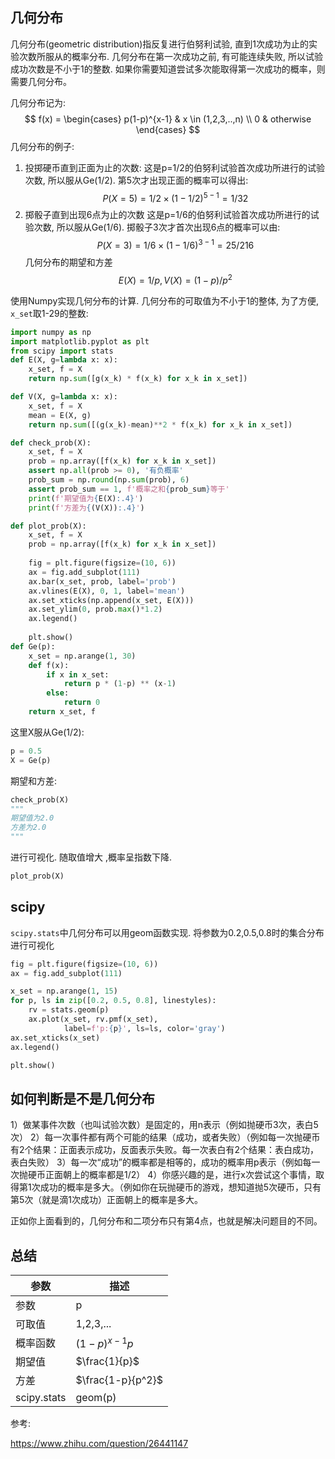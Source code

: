 ## 几何分布
几何分布(geometric distribution)指反复进行伯努利试验, 直到1次成功为止的实验次数所服从的概率分布. 几何分布在第一次成功之前, 有可能连续失败, 所以试验成功次数是不小于1的整数.
如果你需要知道尝试多次能取得第一次成功的概率，则需要几何分布。


几何分布记为:
$$
f(x) =
\begin{cases}
    p(1-p)^{x-1} & x \in (1,2,3,..,n) \\
    0 & otherwise
\end{cases}
$$
几何分布的例子:
1. 投掷硬币直到正面为止的次数:
这是p=1/2的伯努利试验首次成功所进行的试验次数, 所以服从Ge(1/2). 第5次才出现正面的概率可以得出:
$$
P(X=5)=1/2 \times(1-1/2)^{5-1}=1/32
$$
2. 掷骰子直到出现6点为止的次数
这是p=1/6的伯努利试验首次成功所进行的试验次数, 所以服从Ge(1/6). 掷骰子3次才首次出现6点的概率可以由:
$$
P(X=3)=1/6 \times (1-1/6)^{3-1} =25/216
$$
几何分布的期望和方差
$$
E(X) = 1/p, V(X)=(1-p)/p^2
$$


使用Numpy实现几何分布的计算. 几何分布的可取值为不小于1的整体, 为了方便, `x_set`取1-29的整数:
```python
import numpy as np
import matplotlib.pyplot as plt
from scipy import stats
def E(X, g=lambda x: x):
    x_set, f = X
    return np.sum([g(x_k) * f(x_k) for x_k in x_set])

def V(X, g=lambda x: x):
    x_set, f = X
    mean = E(X, g)
    return np.sum([(g(x_k)-mean)**2 * f(x_k) for x_k in x_set])

def check_prob(X):
    x_set, f = X
    prob = np.array([f(x_k) for x_k in x_set])
    assert np.all(prob >= 0), '有负概率'
    prob_sum = np.round(np.sum(prob), 6)
    assert prob_sum == 1, f'概率之和{prob_sum}等于'
    print(f'期望值为{E(X):.4}')
    print(f'方差为{(V(X)):.4}')

def plot_prob(X):
    x_set, f = X
    prob = np.array([f(x_k) for x_k in x_set])
    
    fig = plt.figure(figsize=(10, 6))
    ax = fig.add_subplot(111)
    ax.bar(x_set, prob, label='prob')
    ax.vlines(E(X), 0, 1, label='mean')
    ax.set_xticks(np.append(x_set, E(X)))
    ax.set_ylim(0, prob.max()*1.2)
    ax.legend()
    
    plt.show()
def Ge(p):
    x_set = np.arange(1, 30)
    def f(x):
        if x in x_set:
            return p * (1-p) ** (x-1)
        else:
            return 0
    return x_set, f
```
这里X服从Ge(1/2):
```python
p = 0.5
X = Ge(p)
```
期望和方差:
```python
check_prob(X)
"""
期望值为2.0
方差为2.0
"""
```
进行可视化. 随取值增大 ,概率呈指数下降.
```python
plot_prob(X)
```


## scipy
`scipy.stats`中几何分布可以用geom函数实现. 将参数为0.2,0.5,0.8时的集合分布进行可视化
```python
fig = plt.figure(figsize=(10, 6))
ax = fig.add_subplot(111)

x_set = np.arange(1, 15)
for p, ls in zip([0.2, 0.5, 0.8], linestyles):
    rv = stats.geom(p)
    ax.plot(x_set, rv.pmf(x_set),
            label=f'p:{p}', ls=ls, color='gray')
ax.set_xticks(x_set)
ax.legend()

plt.show()
```
## 如何判断是不是几何分布
1）做某事件次数（也叫试验次数）是固定的，用n表示（例如抛硬币3次，表白5次）
2）每一次事件都有两个可能的结果（成功，或者失败）（例如每一次抛硬币有2个结果：正面表示成功，反面表示失败。每一次表白有2个结果：表白成功，表白失败）
3）每一次“成功”的概率都是相等的，成功的概率用p表示（例如每一次抛硬币正面朝上的概率都是1/2）
4）你感兴趣的是，进行x次尝试这个事情，取得第1次成功的概率是多大。（例如你在玩抛硬币的游戏，想知道抛5次硬币，只有第5次（就是滴1次成功）正面朝上的概率是多大。

正如你上面看到的，几何分布和二项分布只有第4点，也就是解决问题目的不同。


## 总结
参数|描述
--|--
参数|p
可取值|1,2,3,...
概率函数|$(1-p)^{x-1}p$
期望值|$\frac{1}{p}$
方差|$\frac{1-p}{p^2}$
scipy.stats|geom(p)

参考:

https://www.zhihu.com/question/26441147
